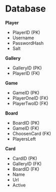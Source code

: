 # Database

**Player**

- PlayerID (PK)
- Username
- PasswordHash
- Salt

**Gallery**

- GalleryID (PK)
- PlayerID (FK)

**Game**

- GameID (PK)
- PlayerOneID (FK)
- PlayerTwoID (FK)

**Board**

- BoardID (PK)
- GameID (FK)
- ChoosenCard (FK)
- PlayersLeft

**Card**

- CardID (PK)
- GalleryID (FK)
- BoardID (FK)
- Name
- Url
- Active
